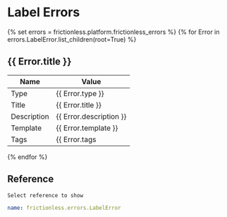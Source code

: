 # Label Errors

{% set errors = frictionless.platform.frictionless_errors %}
{% for Error in errors.LabelError.list_children(root=True) %}
## {{ Error.title }}

| Name        | Value                      |
| ----------- | -------------------------- |
| Type        | {{ Error.type }}           |
| Title       | {{ Error.title }}          |
| Description | {{ Error.description }}    |
| Template    | {{ Error.template }}       |
| Tags        | {{ Error.tags|join(' ') }} |
{% endfor %}

## Reference

```markdown tabs=Select
Select reference to show
```

```yaml reference tabs=LabelError
name: frictionless.errors.LabelError
```
